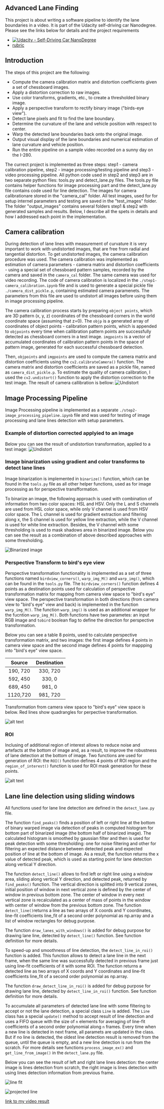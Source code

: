 
## Advanced Lane Finding

This project is about writing a software pipeline to identify the lane boundaries in a video. It is part of the Udacity self-driving car Nanodegree. Please see the links below for details and the project requirements

* [![Udacity - Self-Driving Car NanoDegree](https://s3.amazonaws.com/udacity-sdc/github/shield-carnd.svg)](http://www.udacity.com/drive)
* [rubric](https://review.udacity.com/#!/rubrics/571/view)


Introduction
---

The steps of this project are the following:

* Compute the camera calibration matrix and distortion coefficients given a set of chessboard images.
* Apply a distortion correction to raw images.
* Use color transforms, gradients, etc., to create a thresholded binary image.
* Apply a perspective transform to rectify binary image ("birds-eye view").
* Detect lane pixels and fit to find the lane boundary.
* Determine the curvature of the lane and vehicle position with respect to center.
* Warp the detected lane boundaries back onto the original image.
* Output visual display of the lane boundaries and numerical estimation of lane curvature and vehicle position.
* Run the entire pipeline on a sample video recorded on a sunny day on the I-280.

The currect project is implemented as three steps: step1 - camera calibration pipeline, step2 - image processing/testing pipeline and step3 - video processing pipeline. All python code used in step2 and step3 are in two separate python files: tools.py and detect_lane.py files. The tools.py file contains helper functions for image processing part and the detect_lane.py file contains code used for line detection. The images for camera calibrationare stored in the "camera_cal" folder. All test images, used for for setup internel parameters and testing are saved in the "test_images" folder. The folder "output_images" contains several folders step1 & step2 with generated samples and results. Below, I describe all the spets in details and how I addressed each point in the implementation.

[//]: # (Image References)

[image1]: ./output_images/step1/undistort.jpg "Undistorted"
[image2]: ./output_images/step2/undistort_test5_sample.jpg "Undistorted"
[image3]: ./output_images/step2/binarized_sample.jpg "Binarization Example"
[image4]: ./output_images/step2/camera_view_to_bird_view.jpg "Warp Example"
[image5]: ./output_images/step2/roi_sample.jpg "Region of interest"
[image6]: ./output_images/step2/line_detection_sample.jpg "Line detection"
[image7]: ./output_images/step2/projected_lane_test5.jpg "Projected lines"
[video1]: ./processed_project_video.mp4 "Video"

Camera calibration 
---

During detection of lane lines with measurement of curvature it is very important to work with undistorted images, that are free from radial and tangential distortion. To get undistorted images, the camera calibration procedure was used. The camera calibration was implemented as estimation of camera parameters - camera matrix and distortion coefficients - using a special set of chessboard pattern samples, recorded by the camera and saved in the `camera_cal` folder. The same camera was used for video recording.
The code of camera calibration is localized in the `./step1-camera_calibration.ipynb` file and is used to generate a special pickle file `./camera_dist_pickle.p`, containing estimated camera paramenets. The parameters from this file are used to undistort all images before using them in image processing pipeline.

The camera calibration process starts by preparing `object points`, which are 3D pattern (x, y, z) coordinates of the chessboard corners in the world coordinate space (assuming that z=0). The `objp` is a generated array of coordinates of object points - calibration pattern points, which is appended to `objpoints` every time when callibration pattern points are successfully detected as chessboard corners in a test image.  `imgpoints` is a vector of accumulated coordinates of calibration pattern points in the space of pattern image, generated for each successful chessboard detection.

Then, `objpoints` and `imgpoints` are used to compute the camera matrix and distortion coefficients using the `cv2.calibrateCamera()` function. The camera matrix and distortion coefficients are saved as a pickle file, named as `camera_dist_pickle.p`. To estimate the quality of camera calibration, I used the `cv2.undistort()` function to apply the distortion correction to the test image. The result of camera callibration is bellow: 
![Undistort][image1]

Image Processing Pipeline
---

Image Processing pipeline is implemented as a separate `./step2-image_processing_pipeline.ipynb` file and was used for testing of image processing and lane lines detection with setup parameters. 

### Example of distortion corrected applyied to an image

Below you can see the result of undistortion transformation, applied to a test image:
![Undistort][image2]

### Image binarization using gradient and color transforms to detect lane lines 

Image binarization is implemented in `binarize()` function, which can be found in the `tools.py` file as all other helper functions, used as for image processing as for perspective transfformation. 

To binarize an image, the following approach is used with combination of information from two color spaces: HSL and HSV. Only the L and S channels are used from HSL color space, while only V channel is used from HSV color space. The L channel is used for gradient extraction and filtering along x, the S channel is used for yellow line extraction, while the V channel is used for white line extraction. Besides, the V channel with some thresholding is used to mask shadows area in binarized image. Below you can see the result as a combination of above described approaches with some thresholding.

![Binarized image][image3]

### Perspective Transform to bird's eye view

Perspective transformation functionality is implemented as a set of three functions named `birdview_corners()`, `warp_img_M()` and `warp_img()`, which can be found in the `tools.py` file. The `birdview_corners()` function defines 4 points as a destination points used for calculation of perspective transformation matrix for mapping from camera view space to "bird's eye" view space. The perspective transformation in both directions (from camera view to "bird's eye" view and back) is implemented in the function `warp_img_M()`. The function `warp_img()` is used as an additional wrapper for the fucntion `warp_img_M()`. Both functions have two parametes: an input RGB image and `tobird` boolean flag to define the direction for perspective transformation.

Below you can see a table 8 points, used to calculate perspective transformation matrix, and two images: the first image defines 4 points in camera view space and the second image defines 4 points for mappping into  "bird's eye" view space.

| Source        | Destination   | 
|:-------------:|:-------------:| 
| 190, 720      | 330, 720    | 
| 592, 450      | 330, 0      |
| 689, 450      | 981, 0      |
| 1120,720      | 981, 720    |

Transformation from camera view space to "bird's eye" view space is below. Red lines show quadrangles for perpective transformation.

![alt text][image4]


### ROI

Inclusing of additional region of interest allows to reduce noise and artefacts at the bottom of image and, as a result, to improve the robustness of lane detection at the bottom of image. Two functions are used for generation of ROI: the `ROI()` function defines 4 points of ROI region and the `region_of_interest()` function is used for ROI mask generation for these points.

![alt text][image5]


## Lane line delection using sliding windows

All functions used for lane line detection are defined in the `detect_lane.py` file.

The function `find_peaks()` finds a position of left or right line at the bottom of binary warped image via detection of peaks in computed histogram for bottom part of binarized image (the bottom half of binarized image). The calculated histogram is smoothed by gaussian filter and then is used for peak detection with some thresholding: one for noise filtering and other for filtering an expected distance between detected peak and expected position of line at the bottom of image. As a result, the function returns the x value of detected peak, which is used as starting point for lane detection along vertical Y direction.

The function `detect_line()` allows to find left or right line using a window area, sliding along vertical Y direction, and detected peak, returned by `find_peaks()` function. The vertical direction is splitted into 9 vertical zones, initial position of window in next vertical zone is defined by the center of window in previous bottom zone. The center of window in every next vertical zone is recalculated as a center of mass of points in the window with center of window from the previous bottom zone. The function `detect_line()`returns a line as two arrays of X coords and Y coordinates, line-fit coefficients line_fit of a second order polynomial as np.array and a list of window rectangles for debug purpose.

The function `draw_lanes_with_windows()` is added for debug purpose for drawing lane line, detected by `detect_line()` function. See function definition for more details.

To speed-up and smoothness of line detection, the `detect_line_in_roi()` function is added. This function allows to detect a lane line in the next frame, when the same line was successfully detected in previous frame just using line-fit coefficients of it with some ROI.  The function returns a detected line as two arrays of X coords and Y coordinates and line-fit coefficients line_fit of a second order polynomial as np.array. 

The function `draw_detect_line_in_roi()` is added for debug purpose for drawing lane line, detected by `detect_line_in_roi()` function. See function definition for more details.

To accumulate all parameters of detected lane line with some filtering to accept or not the lane detection, a special class `Line` is added. The `Line` class has a special `update()` method to accept result of line detection and uses a FIFO queue with the size of `n` elements for averaging of line-fit coefficients of a second order polynomial along `n` frames. Every time when a new line is detected in next frame, all paramets are updated in the class. But if no line is detected, the oldest line detection result is removed from the queue, until the queue is empty, and a new line detection is run from the scratch. For more details see functions `process_image_ex()` and `get_line_from_image()` in the `detect_lane.py` file.   

Below you can see the result of left and right lane lines detection: the center image is lines detection from scratch, the right image is lines detection with using lines detection information from previous frame. 

![line fit][image6]



![projected line][image7]


[link to my video result](./processed_project_video.mp4)



```python

```
